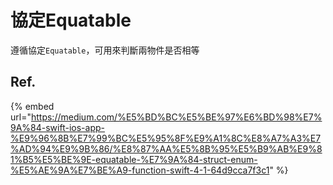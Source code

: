 # 協定Equatable

遵循協定`Equatable`，可用來判斷兩物件是否相等

## Ref.

{% embed url="https://medium.com/%E5%BD%BC%E5%BE%97%E6%BD%98%E7%9A%84-swift-ios-app-%E9%96%8B%E7%99%BC%E5%95%8F%E9%A1%8C%E8%A7%A3%E7%AD%94%E9%9B%86/%E8%87%AA%E5%8B%95%E5%B9%AB%E9%81%B5%E5%BE%9E-equatable-%E7%9A%84-struct-enum-%E5%AE%9A%E7%BE%A9-function-swift-4-1-64d9cca7f3c1" %}




